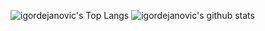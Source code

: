 ![igordejanovic's Top Langs](https://github-readme-stats.vercel.app/api/top-langs/?username=igordejanovic&langs_count=10&layout=compact&hide=html,css,c,javascript&hide_border=1&role=OWNER,ORGANIZATION_MEMBER,COLLABORATOR)
![igordejanovic's github stats](https://github-readme-stats.vercel.app/api?username=igordejanovic&include_all_commits=true&show_icons=true&hide_border=true&role=OWNER,ORGANIZATION_MEMBER,COLLABORATOR)

<!--
**igordejanovic/igordejanovic** is a ✨ _special_ ✨ repository because its `README.md` (this file) appears on your GitHub profile.

Here are some ideas to get you started:

- 🔭 I’m currently working on ...
- 🌱 I’m currently learning ...
- 👯 I’m looking to collaborate on ...
- 🤔 I’m looking for help with ...
- 💬 Ask me about ...
- 📫 How to reach me: ...
- 😄 Pronouns: ...
- ⚡ Fun fact: ...
-->
